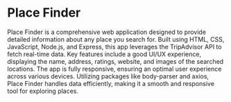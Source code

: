 <h1>Place Finder</h1>
<p>Place Finder is a comprehensive web application designed to provide detailed information about any place you search for. Built using HTML, CSS, JavaScript, Node.js, and Express, this app leverages the TripAdvisor API to fetch real-time data. Key features include a good UI/UX experience, displaying the name, address, ratings, website, and images of the searched locations. The app is fully responsive, ensuring an optimal user experience across various devices. Utilizing packages like body-parser and axios, Place Finder handles data efficiently, making it a smooth and responsive tool for exploring places.</p>
